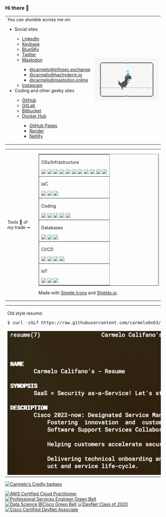 ### Hi there 👋

<!--
**carmelo0x63/carmelo0x63** is a ✨ _special_ ✨ repository because its `README.md` (this file) appears on your GitHub profile.

Here are some ideas to get you started:

- 🔭 I’m currently working on ...
- 🌱 I’m currently learning ...
- 👯 I’m looking to collaborate on ...
- 🤔 I’m looking for help with ...
- 💬 Ask me about ...
- 📫 How to reach me: ...
- 😄 Pronouns: ...
- ⚡ Fun fact: ...

- 📫 Reach me through:
  - [LinkedIn](https://www.linkedin.com/in/carmelo/)
  - [Keybase](https://keybase.io/carmelo)
  - [GitHub](https://github.com/carmelo0x63)
    - [GitHub Pages](https://carmelo0x63.github.io/)
  - [GitLab](https://gitlab.com/carmelo0x63)
  - [Bitbucket](https://bitbucket.org/carmelo0x63/)
  - [Render](https://carmelo.onrender.com/)
  - [Docker Hub](https://hub.docker.com/u/carmelo0x63)
  - [Hachyderm.io](https://hachyderm.io/@carmelo)
  - [Mastodon.online](https://mastodon.online/@carmelo)
  - [Instagram](https://www.instagram.com/carmelo0x63/)
  - [Twitter](https://twitter.com/carmelo0x63)
  - [Reddit](https://www.reddit.com/user/carmelo0x99)
-->

<table border="0" width="100%">
  <tr>
    <td width="50%">
      You can stumble across me on:
      <ul>
        <li>Social sites</li>
          <ul>
            <li><a href="https://www.linkedin.com/in/carmelo/">LinkedIn</a></li>
            <li><a href="https://keybase.io/carmelo">Keybase</a></li>
<!--            <li><a href="https://www.reddit.com/user/carmelo0x99">Reddit</a></li>-->
            <li><a href="https://carmelo0x63.bsky.social">BlueSKy</a></li>
            <li><a href="https://twitter.com/carmelo0x63">Twitter</a></li>
            <li><a href="https://joinmastodon.org/">Mastodon</a></li>
              <ul>
                <li><a href="https://infosec.exchange/@carmelo0x63">@carmelo@infosec.exchange</a></li>
                <li><a href="https://hachyderm.io/@carmelo">@carmelo@hachyderm.io</a></li>
                <li><a href="https://mastodon.online/@carmelo">@carmelo@mastodon.online</a></li>
              </ul>
            <li><a href="https://www.instagram.com/carmelo0x63/">Instagram</a></li>
           </ul>
        <li>Coding and other geeky sites</li>
          <ul>
            <li><a href="https://github.com/carmelo0x63">GitHub</a></li>
            <li><a href="https://gitlab.com/carmelo0x63/">GitLab</a></li>
            <li><a href="https://bitbucket.org/carmelo0x63/">Bitbucket</a></li>
            <li><a href="https://hub.docker.com/u/carmelo0x63">Docker Hub</a></li>
              <ul>
                <li><a href="https://carmelo0x63.github.io/">GitHub Pages</a></li>
                <li><a href="https://carmelo.onrender.com/">Render</a></li>
                <li><a href="https://doxshare.netlify.app/">Netlify</a></li>
              </ul>
           </ul>
       </ul>
    </td>
    <td width="50%"><img src="Social_dino_with_hat.gif"></td>
  </tr>
</table>
<table border="0" width="100%">
  <tr>
    <td width="20%">Tools 🔧 of my trade ➙</td>
    <td width="80%">
      <table border="1">
        <tr>
          <td>
            <p>OSs/Infrastructure</p>
            <img src="https://img.shields.io/badge/-Linux-FCC624.svg?style=flat&logo=linux&logoColor=white">
            <img src="https://img.shields.io/badge/-Unix-A42E2B.svg?style=flat&logo=gnu&logoColor=white">
            <img src="https://img.shields.io/badge/-AWS-232F3E.svg?style=flat&logo=amazonaws&logoColor=white">
            <img src="https://img.shields.io/badge/-OCI-F80000.svg?style=flat&logo=oracle&logoColor=white">
            <img src="https://img.shields.io/badge/-Red Hat-EE0000.svg?style=flat&logo=redhat&logoColor=white">
            <img src="https://img.shields.io/badge/-KVM-EE0000.svg?style=flat&logo=redhatopenshift&logoColor=white">
            <img src="https://img.shields.io/badge/-Docker-2496ED.svg?style=flat&logo=docker&logoColor=white">
            <img src="https://img.shields.io/badge/-K3s-0075A8.svg?style=flat&logo=rancher&logoColor=white">
            <img src="https://img.shields.io/badge/-Kubernetes-326CE5.svg?style=flat&logo=kubernetes&logoColor=white">
            <img src="https://img.shields.io/badge/-VMware-607078.svg?style=flat&logo=vmware&logoColor=white">
            <img src="https://img.shields.io/badge/-Cisco-1BA0D7.svg?style=flat&logo=cisco&logoColor=white">
          </td>
        </tr>
        <tr>
          <td>
            <p>IaC</p>
            <img src="https://img.shields.io/badge/-Terraform-623CE4.svg?style=flat&logo=terraform&logoColor=white">
            <img src="https://img.shields.io/badge/-Vagrant-1868F2.svg?style=flat&logo=vagrant&logoColor=white">
            <img src="https://img.shields.io/badge/-Ansible-EE0000.svg?style=flat&logo=ansible&logoColor=white">
          </td>
        </tr>
        <tr>
          <td>
            <p>Coding</p>
            <img src="https://img.shields.io/badge/-Python-3776AB.svg?style=flat&logo=python&logoColor=white">
            <img src="https://img.shields.io/badge/-Go-00ADD8.svg?style=flat&logo=go&logoColor=white">
            <img src="https://img.shields.io/badge/-Haskell-5D4F85.svg?style=flat&logo=haskell&logoColor=white">
            <img src="https://img.shields.io/badge/-nodedotjs-339933.svg?style=flat&logo=nodedotjs&logoColor=white">
            <img src="https://img.shields.io/badge/-HTML5-E34F26.svg?style=flat&logo=html5&logoColor=white">
          </td>
        </tr>
        <tr>
          <td>
            <p>Databases</p>
            <img src="https://img.shields.io/badge/-MongoDB-47A248.svg?style=flat&logo=mongodb&logoColor=white">
            <img src="https://img.shields.io/badge/-Redis-DC382D.svg?style=flat&logo=redis&logoColor=white">
            <img src="https://img.shields.io/badge/-MySQL-4479A1.svg?style=flat&logo=mysql&logoColor=white">
          </td>
        </tr>
        <tr>
          <td>
            <p>CI/CD</p>
            <img src="https://img.shields.io/badge/-Git-F05032.svg?style=flat&logo=git&logoColor=white">
            <img src="https://img.shields.io/badge/-Gitea-609926.svg?style=flat&logo=gitea&logoColor=white">
            <img src="https://img.shields.io/badge/-Gogs-yellow.svg?style=flat&logo=gogs&logoColor=white">
            <img src="https://img.shields.io/badge/-Drone-212121.svg?style=flat&logo=drone&logoColor=white">
          </td>
        </tr>
        <tr>
          <td>
            <p>IoT</p>
            <img src="https://img.shields.io/badge/-RaspberryPi-C51A4A.svg?style=flat&logo=raspberrypi&logoColor=white">
            <img src="https://img.shields.io/badge/-Arduino-00979D.svg?style=flat&logo=arduino&logoColor=white">
            <img src="https://img.shields.io/badge/-Nvidia-76B900.svg?style=flat&logo=nvidia&logoColor=white">
          </td>
        </tr>
      </table>
      <p>Made with <a href="https://simpleicons.org/">Simple Icons</a> and <a href="https://shields.io">Shields.io</a>.</p>
    </td>
  </tr>
</table>
<table border="0" width="100%">
  <tr>
    <td>
      <p>Old style resume:</p>
      <pre>$ curl -sSLf https://raw.githubusercontent.com/carmelo0x63/carmelo0x63/main/carmelo.7 | groff -man -Tascii</pre>
    </td>
  </tr>
  <tr>
    <td>
      <img src="./groff.png">
    </td>
  </tr>
<!--  <tr>
    <td colspan="2">
      <img src="https://github-readme-stats.vercel.app/api?username=carmelo0x63&show_icons=true&theme=radical">
    </td>
  </tr>//-->
</table>

[![Carmelo's Credly badges](https://github-readme-stats.vercel.app/api?username=carmelo0x63&show_icons=true&theme=vue)](https://github.com/anuraghazra/github-readme-stats)

<!--START_SECTION:badges-->
[![AWS Certified Cloud Practitioner](https://images.credly.com/size/110x110/images/00634f82-b07f-4bbd-a6bb-53de397fc3a6/image.png)](http://www.credly.com/badges/c7930113-a83a-4a16-abdc-22bfb8a56fba "AWS Certified Cloud Practitioner")
[![Professional Services Engineer Green Belt](https://images.credly.com/size/110x110/images/77926150-00bf-4908-8c11-5841aa2456e7/Green_Belt-Professional_Services_Engineer.png)](http://www.credly.com/badges/c6b4ec84-f00f-4d5d-85ec-89f92d63cc6b "Professional Services Engineer Green Belt")
[![Data Science @Cisco Green Belt](https://images.credly.com/size/110x110/images/ff1f45a0-4a03-4bac-af76-8dd934dae7c0/Data_Science_Green_Belt.png)](http://www.credly.com/badges/aaf56fc6-223d-43aa-baf6-4ec5a15d6189 "Data Science @Cisco Green Belt")
[![DevNet Class of 2020](https://images.credly.com/size/110x110/images/4d054f39-f581-4442-8923-c5cd32720ef6/Classof2020-badge-600x600.png)](http://www.credly.com/badges/9d944e4d-aa91-4a29-88e1-271a6f22d6fd "DevNet Class of 2020")
[![Cisco Certified DevNet Associate](https://images.credly.com/size/110x110/images/e21e94f7-feec-4717-9687-ac150b213f64/Cisco_DevNetAsst_600.png)](http://www.credly.com/badges/e190a5cd-eb6d-451c-ae50-37380bfefe8a "Cisco Certified DevNet Associate")
<!--END_SECTION:badges-->

